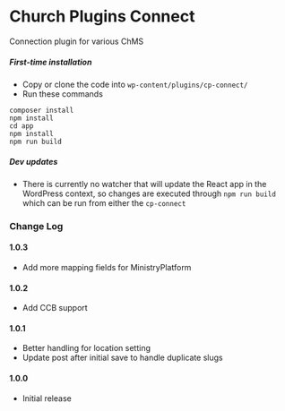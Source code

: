# Church Plugins Connect
Connection plugin for various ChMS

##### First-time installation  #####

- Copy or clone the code into `wp-content/plugins/cp-connect/`
- Run these commands
```
composer install
npm install
cd app
npm install
npm run build
```

##### Dev updates  #####

- There is currently no watcher that will update the React app in the WordPress context, so changes are executed through `npm run build` which can be run from either the `cp-connect`

### Change Log

#### 1.0.3
* Add more mapping fields for MinistryPlatform

#### 1.0.2
* Add CCB support

#### 1.0.1
* Better handling for location setting
* Update post after initial save to handle duplicate slugs

#### 1.0.0
* Initial release
